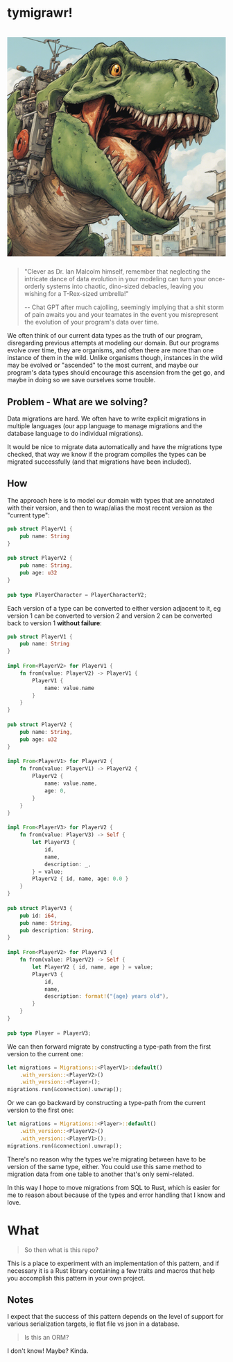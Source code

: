 # tymigrawr!

<div align="center">
  <h1>
    <img src="logo.png" alt="tymigrawr!" />
  </h1>
</div>

> "Clever as Dr. Ian Malcolm himself, remember that neglecting the intricate
> dance of data evolution in your modeling can turn your once-orderly systems
> into chaotic, dino-sized debacles, leaving you wishing for a T-Rex-sized
> umbrella!"
>
> -- Chat GPT after much cajolling, seemingly implying that a shit storm of
>    pain awaits you and your teamates in the event you misrepresent the
>    evolution of your program's data over time.

We often think of our current data types as the truth of our program,
disregarding previous attempts at modeling our domain.
But our programs evolve over time, they are organisms, and often there are more
than one instance of them in the wild.
Unlike organisms though, instances in the wild may be evolved or "ascended" to
the most current, and maybe our program's data types should encourage this ascension from
the get go, and maybe in doing so we save ourselves some trouble.

## Problem - What are we solving?

Data migrations are hard.
We often have to write explicit migrations in multiple languages (our app
language to manage migrations and the database language to do individual migrations).

It would be nice to migrate data automatically and have the migrations type
checked, that way we know if the program compiles the types can be migrated
successfully (and that migrations have been included).

## How

The approach here is to model our domain with types that are annotated with
their version, and then to wrap/alias the most recent version as the "current type":

```rust
pub struct PlayerV1 {
    pub name: String
}

pub struct PlayerV2 {
    pub name: String,
    pub age: u32
}

pub type PlayerCharacter = PlayerCharacterV2;
```

Each version of a type can be converted to either version adjacent to it, eg
version 1 can be converted to version 2 and version 2 can be converted back to
version 1 **without failure**:

```rust
pub struct PlayerV1 {
    pub name: String
}

impl From<PlayerV2> for PlayerV1 {
    fn from(value: PlayerV2) -> PlayerV1 {
        PlayerV1 {
            name: value.name
        }
    }
}

pub struct PlayerV2 {
    pub name: String,
    pub age: u32
}

impl From<PlayerV1> for PlayerV2 {
    fn from(value: PlayerV1) -> PlayerV2 {
        PlayerV2 {
            name: value.name,
            age: 0,
        }
    }
}

impl From<PlayerV3> for PlayerV2 {
    fn from(value: PlayerV3) -> Self {
        let PlayerV3 {
            id,
            name,
            description: _,
        } = value;
        PlayerV2 { id, name, age: 0.0 }
    }
}

pub struct PlayerV3 {
    pub id: i64,
    pub name: String,
    pub description: String,
}

impl From<PlayerV2> for PlayerV3 {
    fn from(value: PlayerV2) -> Self {
        let PlayerV2 { id, name, age } = value;
        PlayerV3 {
            id,
            name,
            description: format!("{age} years old"),
        }
    }
}

pub type Player = PlayerV3;
```

We can then forward migrate by constructing a type-path from the first version to the current one:

```rust
let migrations = Migrations::<PlayerV1>::default()
    .with_version::<PlayerV2>()
    .with_version::<Player>();
migrations.run(&connection).unwrap();
```

Or we can go backward by constructing a type-path from the current version to the first one:

```rust
let migrations = Migrations::<Player>::default()
    .with_version::<PlayerV2>()
    .with_version::<PlayerV1>();
migrations.run(&connection).unwrap();
```

There's no reason why the types we're migrating between have to be version of
the same type, either. You could use this same method to migration data from one table to
another that's only semi-related.

In this way I hope to move migrations from SQL to Rust, which is easier for me
to reason about because of the types and error handling that I know and love.

# What

> So then what is this repo?

This is a place to experiment with an implementation of this pattern, and if
necessary it is a Rust library containing a few traits and macros that help you
accomplish this pattern in your own project.

## Notes

I expect that the success of this pattern depends on the level of support for
various serialization targets, ie flat file vs json in a database.

> Is this an ORM?

I don't know! Maybe? Kinda.
